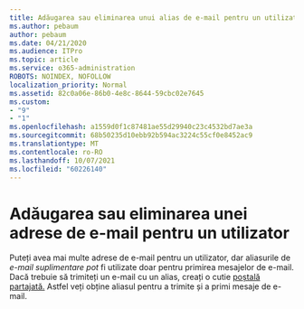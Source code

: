 ```yaml
---
title: Adăugarea sau eliminarea unui alias de e-mail pentru un utilizator
ms.author: pebaum
author: pebaum
ms.date: 04/21/2020
ms.audience: ITPro
ms.topic: article
ms.service: o365-administration
ROBOTS: NOINDEX, NOFOLLOW
localization_priority: Normal
ms.assetid: 82c0a06e-86b0-4e8c-8644-59cbc02e7645
ms.custom:
- "9"
- "1"
ms.openlocfilehash: a1559d0f1c87481ae55d29940c23c4532bd7ae3a
ms.sourcegitcommit: 68b50235d10ebb92b594ac3224c55cf0e8452ac9
ms.translationtype: MT
ms.contentlocale: ro-RO
ms.lasthandoff: 10/07/2021
ms.locfileid: "60226140"
---
```

# <a name="add-or-remove-an-email-address-for-a-user"></a>Adăugarea sau eliminarea unei adrese de e-mail pentru un utilizator

Puteți avea mai multe adrese de e-mail pentru un utilizator, dar aliasurile de  *e-mail suplimentare pot*  fi utilizate doar pentru primirea mesajelor de e-mail. Dacă trebuie să trimiteți un e-mail cu un alias, creați o cutie [poștală partajată.](https://docs.microsoft.com/microsoft-365/admin/email/create-a-shared-mailbox) Astfel veți obține aliasul pentru a trimite și a primi mesaje de e-mail.
  